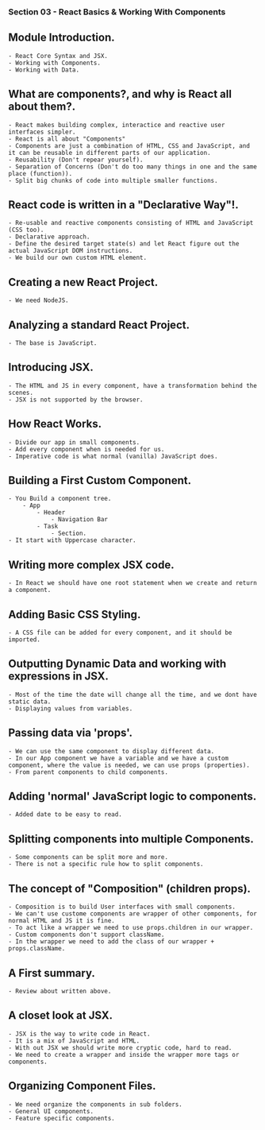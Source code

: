 ### Section 03 - React Basics & Working With Components
## Module Introduction.
    - React Core Syntax and JSX.
    - Working with Components.
    - Working with Data.

## What are components?, and why is React all about them?.
    - React makes building complex, interactice and reactive user interfaces simpler.
    - React is all about "Components"
    - Components are just a combination of HTML, CSS and JavaScript, and it can be reusable in different parts of our application.
    - Reusability (Don't repear yourself).
    - Separation of Concerns (Don't do too many things in one and the same place (function)).
    - Split big chunks of code into multiple smaller functions.

## React code is written in a "Declarative Way"!.
    - Re-usable and reactive components consisting of HTML and JavaScript (CSS too).
    - Declarative approach.
    - Define the desired target state(s) and let React figure out the actual JavaScript DOM instructions.
    - We build our own custom HTML element.

## Creating a new React Project.
    - We need NodeJS.

## Analyzing a standard React Project.
    - The base is JavaScript.

## Introducing JSX.
    - The HTML and JS in every component, have a transformation behind the scenes.
    - JSX is not supported by the browser.

## How React Works.
    - Divide our app in small components.
    - Add every component when is needed for us.
    - Imperative code is what normal (vanilla) JavaScript does.

## Building a First Custom Component.
    - You Build a component tree.
        - App
            - Header
                - Navigation Bar
            - Task
                - Section.
    - It start with Uppercase character.

## Writing more complex JSX code.
    - In React we should have one root statement when we create and return a component.

## Adding Basic CSS Styling.
    - A CSS file can be added for every component, and it should be imported.

## Outputting Dynamic Data and working with expressions in JSX.
    - Most of the time the date will change all the time, and we dont have static data.
    - Displaying values from variables.

## Passing data via 'props'.
    - We can use the same component to display different data.
    - In our App component we have a variable and we have a custom component, where the value is needed, we can use props (properties).
    - From parent components to child components. 

## Adding 'normal' JavaScript logic to components.
    - Added date to be easy to read.

## Splitting components into multiple Components.
    - Some components can be split more and more.
    - There is not a specific rule how to split components.

## The concept of "Composition" (children props).
    - Composition is to build User interfaces with small components.
    - We can't use custome components are wrapper of other components, for normal HTML and JS it is fine.
    - To act like a wrapper we need to use props.children in our wrapper.
    - Custom components don't support className.
    - In the wrapper we need to add the class of our wrapper + props.className.

## A First summary.
    - Review about written above.

## A closet look at JSX.
    - JSX is the way to write code in React.
    - It is a mix of JavaScript and HTML.
    - With out JSX we should write more cryptic code, hard to read.
    - We need to create a wrapper and inside the wrapper more tags or components.

## Organizing Component Files.
    - We need organize the components in sub folders.
    - General UI components.
    - Feature specific components.